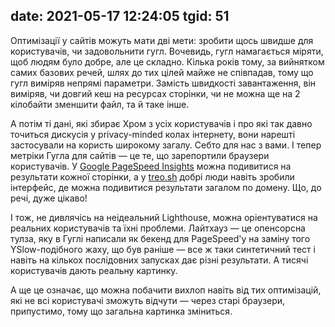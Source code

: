 date: 2021-05-17 12:24:05
tgid: 51
----

Оптимізації у сайтів можуть мати дві мети: зробити щось швидше для користувачів, чи задовольнити гугл. Вочевидь, гугл намагається міряти, щоб людям було добре, але це складно. Кілька років тому, за вийнятком самих базових речей, шлях до тих цілей майже не співпадав, тому що гугл виміряв непрямі параметри. Замість швидкості завантаження, він виміряв, чи довгий кеш на ресурсах сторінки, чи не можна ще на 2 кілобайти зменшити файл, та й таке інше.

А потім ті дані, які збирає Хром з усіх користувачів і про які так давно точиться дискусія у privacy-minded колах інтернету, вони нарешті застосували на користь широкому загалу. Себто для нас з вами. І тепер метріки Гугла для сайтів — це те, що зарепортили браузери користувачів. У [Google PageSpeed Insights](https://developers.google.com/speed/pagespeed/insights/)
 можна подивитися на результати кожної сторінки, а у [treo.sh](https://treo.sh/sitespeed/kasta.ua)
 добрі люди навіть зробили інтерфейс, де можна подивитися результати загалом по домену. Що, до речі, дуже цікаво!

І тож, не дивлячісь на неідеальний Lighthouse, можна оріентуватися на реальних користувачів та їхні проблеми. Лайтхауз — це опенсорсна тулза, яку в Гуглі написали як бекенд для PageSpeed'у на заміну того YSlow-подібного жаху, що був раніше — все ж таки синтетичний тест і навіть на кількох послідовних запусках дає різні результати. А тисячі користувачів дають реальну картинку.

А ще це означає, що можна побачити вихлоп навіть від тих оптимізацій, які не всі користувачі зможуть відчути — через старі браузери, припустимо, тому що загальна картинка зміниться.